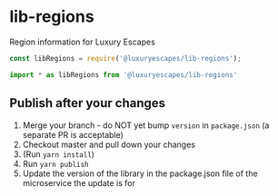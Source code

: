 # lib-regions

Region information for Luxury Escapes

```js
const libRegions = require('@luxuryescapes/lib-regions');

import * as libRegions from '@luxuryescapes/lib-regions'
```

## Publish after your changes
1. Merge your branch - do NOT yet bump `version` in `package.json` (a separate PR is acceptable)
2. Checkout master and pull down your changes
3. (Run `yarn install`)
4. Run `yarn publish`
5. Update the version of the library in the package.json file of the microservice the update is for
